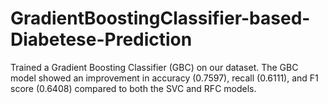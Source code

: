 # GradientBoostingClassifier-based-Diabetese-Prediction
Trained a Gradient Boosting Classifier (GBC) on our dataset. The GBC model showed an improvement in accuracy (0.7597), recall (0.6111), and F1 score (0.6408) compared to both the SVC and RFC models.
